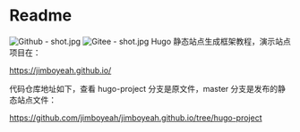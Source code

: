 # Readme

![Github - shot.jpg](https://github.com/jimboyeah/jimboyeah.github.io/raw/hugo-project/assets/shot.jpg)
![Gitee - shot.jpg](https://gitee.com/jimbowhy/jimbowhy.gitee.io/raw/hugo-project/assets/shot.jpg)
Hugo 静态站点生成框架教程，演示站点项目在：

https://jimboyeah.github.io/

代码仓库地址如下，查看 hugo-project 分支是原文件，master 分支是发布的静态站点文件：

https://github.com/jimboyeah/jimboyeah.github.io/tree/hugo-project

<!-- ![github 图片打不开](https://upload-images.jianshu.io/upload_images/5509701-d951ad2bac8ff39f.jpg) -->